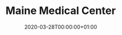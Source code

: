 ---
title: "Maine Medical Center"
subtitle: ""
summary: ""
owner:
    organisation: "Maine Medical Center"
    lead: "Adam Black"
    alternate: ""
country: "USA"
type: "General practice electronic health records"
omop: "CDM v5.3"
dbms: "SQL Server"
patient_count: ""
has_covid: "Y"
first_time: "Yes"
data_history: ""
references: [""]

authors: 
    - "Adam Black"
tags: []
categories: ["dataset"]
date: 2020-03-28T00:00:00+01:00
lastmod: 2020-03-28T00:00:00+01:00
featured: false
draft: true

links:
    - icon: globe
      icon_pack: fas
      name: More information
      url: ""
image:
      placement: 1
      caption: ""
      focal_point: ""
      preview_only: false
      alt_text: ""
projects: []
---